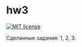 # hw3

[![MIT license](https://img.shields.io/badge/license-MIT-blue.svg)](https://github.com/AnverK/fp-homework/blob/master/hw3/LICENSE)

Сделанные задания: 1, 2, 3.
